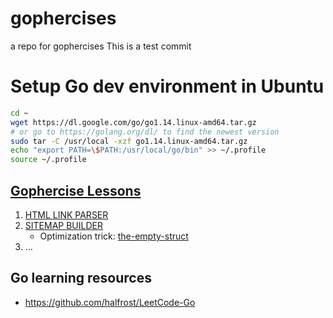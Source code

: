 # gophercises
a repo for gophercises
This is a test commit

# Setup Go dev environment in Ubuntu
```bash
cd ~
wget https://dl.google.com/go/go1.14.linux-amd64.tar.gz
# or go to https://golang.org/dl/ to find the newest version
sudo tar -C /usr/local -xzf go1.14.linux-amd64.tar.gz
echo "export PATH=\$PATH:/usr/local/go/bin" >> ~/.profile
source ~/.profile
```

## [Gophercise Lessons](https://courses.calhoun.io/courses/cor_gophercises)
1. [HTML LINK PARSER](https://courses.calhoun.io/lessons/les_goph_16)
2. [SITEMAP BUILDER](https://courses.calhoun.io/lessons/les_goph_24)
    - Optimization trick: [the-empty-struct](https://dave.cheney.net/2014/03/25/the-empty-struct)
3. ...

## Go learning resources
- https://github.com/halfrost/LeetCode-Go
